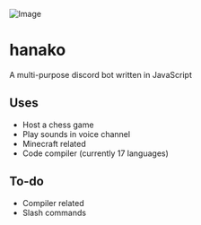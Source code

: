 ![Image](https://i.imgur.com/RZKGQ7z.png)
# hanako
A multi-purpose discord bot written in JavaScript

## Uses
* Host a chess game
* Play sounds in voice channel
* Minecraft related
* Code compiler (currently 17 languages)

## To-do
* Compiler related
* Slash commands